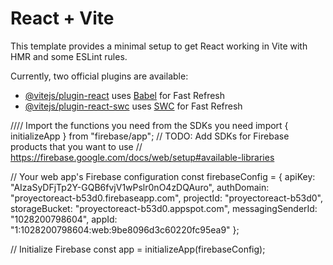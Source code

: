 # React + Vite

This template provides a minimal setup to get React working in Vite with HMR and some ESLint rules.

Currently, two official plugins are available:

- [@vitejs/plugin-react](https://github.com/vitejs/vite-plugin-react/blob/main/packages/plugin-react/README.md) uses [Babel](https://babeljs.io/) for Fast Refresh
- [@vitejs/plugin-react-swc](https://github.com/vitejs/vite-plugin-react-swc) uses [SWC](https://swc.rs/) for Fast Refresh

//// Import the functions you need from the SDKs you need
import { initializeApp } from "firebase/app";
// TODO: Add SDKs for Firebase products that you want to use
// https://firebase.google.com/docs/web/setup#available-libraries

// Your web app's Firebase configuration
const firebaseConfig = {
  apiKey: "AIzaSyDFjTp2Y-GQB6fvjV1wPslr0nO4zDQAuro",
  authDomain: "proyectoreact-b53d0.firebaseapp.com",
  projectId: "proyectoreact-b53d0",
  storageBucket: "proyectoreact-b53d0.appspot.com",
  messagingSenderId: "1028200798604",
  appId: "1:1028200798604:web:9be8096d3c60220fc95ea9"
};

// Initialize Firebase
const app = initializeApp(firebaseConfig);